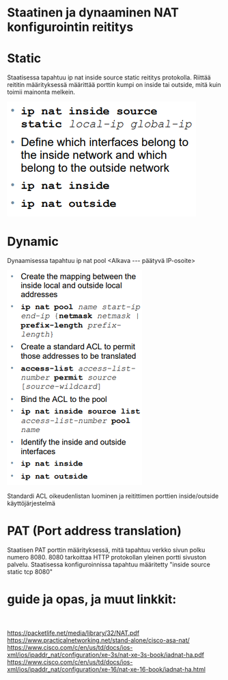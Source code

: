 <h1>Staatinen ja dynaaminen NAT konfigurointin reititys</h1>

# Static
Staatisessa tapahtuu ip nat inside source static reititys protokolla. Riittää reititin määrityksessä määrittää porttin kumpi on inside tai outside, mitä kuin toimii mainonta melkein.

![Alt text](images/NAT-static-configurationCommand.PNG?raw=true "None")

# Dynamic
Dynaamisessa tapahtuu ip nat pool <NAME> <Alkava --- päätyvä IP-osoite> <subnet-mask>
  
![Alt text](images/NAT-dynamic-configurationCommand.PNG?raw=true "None")

Standardi ACL oikeudenlistan luominen ja reitittimen porttien inside/outside käyttöjärjestelmä

# PAT (Port address translation)

Staatisen PAT porttin määrityksessä, mitä tapahtuu verkko sivun polku numero 8080. 8080 tarkoittaa HTTP protokollan yleinen portti sivuston palvelu. 
 Staatisessa konfiguroinnissa tapahtuu määritetty "inside source static tcp <server ip-address> 8080"
  
# guide ja opas, ja muut linkkit:<br> <br>
  https://packetlife.net/media/library/32/NAT.pdf <br>
  https://www.practicalnetworking.net/stand-alone/cisco-asa-nat/
  https://www.cisco.com/c/en/us/td/docs/ios-xml/ios/ipaddr_nat/configuration/xe-3s/nat-xe-3s-book/iadnat-ha.pdf  <br>
  https://www.cisco.com/c/en/us/td/docs/ios-xml/ios/ipaddr_nat/configuration/xe-16/nat-xe-16-book/iadnat-ha.html  <br>
